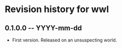 # Revision history for wwl

## 0.1.0.0 -- YYYY-mm-dd

* First version. Released on an unsuspecting world.
